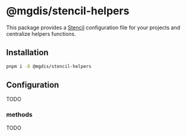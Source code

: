 # @mgdis/stencil-helpers

This package provides a [Stencil](https://stenciljs.com/) configuration file for your projects and centralize helpers functions.

## Installation

```bash
pnpm i -D @mgdis/stencil-helpers
```

## Configuration

TODO

### methods

TODO
